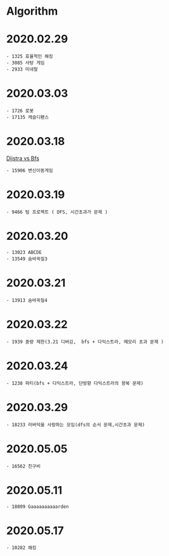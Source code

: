 # Algorithm

# 2020.02.29
	- 1325 효율적인 해킹
	- 3085 사탕 게임
	- 2933 미네랄

# 2020.03.03
	- 1726 로봇
	- 17135 캐슬디펜스

# 2020.03.18 

 [Dijstra vs Bfs](./Dijkstra.md)
	
	- 15906 변신이동게임

# 2020.03.19
	- 9466 텀 프로젝트 ( DFS, 시간초과가 문제 )

# 2020.03.20
	- 13023 ABCDE
	- 13549 숨바꼭질3

# 2020.03.21
	- 13913 숨바꼭질4

# 2020.03.22
	- 1939 중량 제한(3.21 디버깅,  bfs + 다익스트라, 메모리 초과 문제 )

# 2020.03.24
	- 1238 파티(bfs + 다익스트라, 단방향 다익스트라의 왕복 문제)

# 2020.03.29
	- 18233 러버덕을 사랑하는 모임(dfs의 순서 문제,시간초과 문제)

# 2020.05.05
	- 16562 친구비

# 2020.05.11
	- 18809 Gaaaaaaaaaarden

# 2020.05.17
	- 10282 해킹
